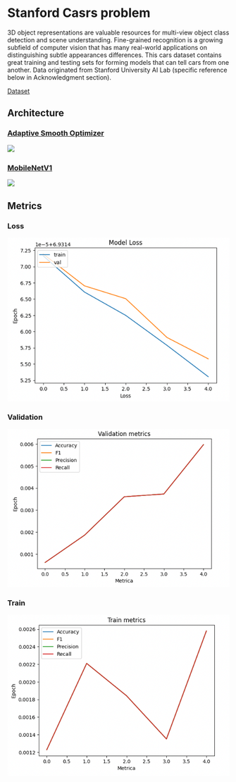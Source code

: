 # Stanford Casrs problem

3D object representations are valuable resources for multi-view object class detection and scene understanding. Fine-grained recognition is a growing subfield of computer vision that has many real-world applications on distinguishing subtle appearances differences. This cars dataset contains great training and testing sets for forming models that can tell cars from one another. Data originated from Stanford University AI Lab (specific reference below in Acknowledgment section).

[Dataset](https://www.kaggle.com/datasets/jessicali9530/stanford-cars-dataset/)

## Architecture
### [Adaptive Smooth Optimizer](https://paperswithcode.com/method/adasmooth)
![](https://production-media.paperswithcode.com/methods/b2e24f4f-4369-4e78-b883-a1e689a31453.png)

### [MobileNetV1](https://paperswithcode.com/method/mobilenetv1)
![](https://production-media.paperswithcode.com/methods/Screen_Shot_2020-06-22_at_4.26.15_PM_ko4FqXD.png)

## Metrics

### Loss
![](./imgs/loss.png)

### Validation
![](./imgs/val_metrics.png)

### Train
![](./imgs/train_metrics.png)

